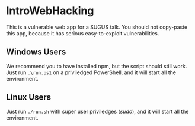 # IntroWebHacking
This is a vulnerable web app for a SUGUS talk. You should not copy-paste this app, because it has serious easy-to-exploit vulnerabilities.

## Windows Users
We recommend you to have installed npm, but the script should still work.
Just run `.\run.ps1` on a priviledged PowerShell, and it will start all the environment.

## Linux Users
Just run `./run.sh` with super user priviledges (_sudo_), and it will start all the environment.
